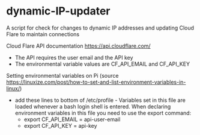 # dynamic-IP-updater
A script for check for changes to dynamic IP addresses and updating Cloud Flare to maintain connections

Cloud Flare API documentation https://api.cloudflare.com/
* The API requires the user email and the API key
* The environmental variable values are CF_API_EMAIL and CF_API_KEY

Setting environmental variables on Pi (source https://linuxize.com/post/how-to-set-and-list-environment-variables-in-linux/)
* add these lines to bottom of /etc/profile - Variables set in this file are loaded whenever a bash login shell is entered. When declaring environment variables in this file you need to use the export command:
	* export CF_API_EMAIL = api-user-email
	* export CF_API_KEY = api-key